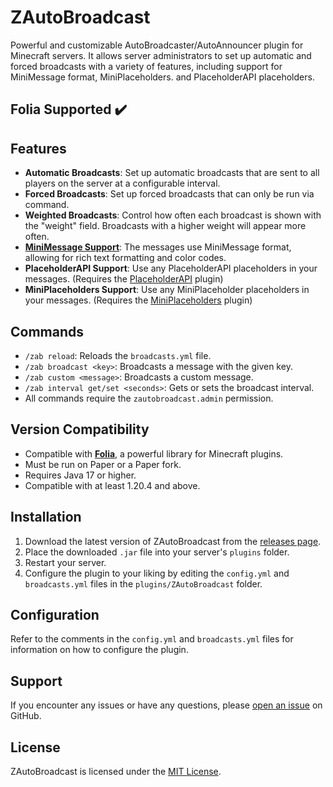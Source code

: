 # ZAutoBroadcast

Powerful and customizable AutoBroadcaster/AutoAnnouncer plugin for Minecraft servers. It allows server administrators to set up automatic and forced broadcasts with a variety of features, including support for MiniMessage format, MiniPlaceholders. and PlaceholderAPI placeholders.

## Folia Supported ✔️

## Features

- **Automatic Broadcasts**: Set up automatic broadcasts that are sent to all players on the server at a configurable interval.
- **Forced Broadcasts**: Set up forced broadcasts that can only be run via command.
- **Weighted Broadcasts**: Control how often each broadcast is shown with the "weight" field. Broadcasts with a higher weight will appear more often.
- **[MiniMessage Support](https://docs.advntr.dev/minimessage/format.html)**: The messages use MiniMessage format, allowing for rich text formatting and color codes.
- **PlaceholderAPI Support**: Use any PlaceholderAPI placeholders in your messages. (Requires the [PlaceholderAPI](https://github.com/PlaceholderAPI/PlaceholderAPI) plugin)
- **MiniPlaceholders Support**: Use any MiniPlaceholder placeholders in your messages. (Requires the [MiniPlaceholders](https://github.com/MiniPlaceholders/MiniPlaceholders/) plugin)


## Commands

- `/zab reload`: Reloads the `broadcasts.yml` file.
- `/zab broadcast <key>`: Broadcasts a message with the given key.
- `/zab custom <message>`: Broadcasts a custom message.
- `/zab interval get/set <seconds>`: Gets or sets the broadcast interval.
- All commands require the `zautobroadcast.admin` permission.

## Version Compatibility

- Compatible with [**Folia**](https://github.com/PaperMC/Folia), a powerful library for Minecraft plugins.
- Must be run on Paper or a Paper fork.
- Requires Java 17 or higher.
- Compatible with at least 1.20.4 and above.

## Installation

1. Download the latest version of ZAutoBroadcast from the [releases page](https://github.com/Zepsi/ZAutoBroadcast/releases).
2. Place the downloaded `.jar` file into your server's `plugins` folder.
3. Restart your server.
4. Configure the plugin to your liking by editing the `config.yml` and `broadcasts.yml` files in the `plugins/ZAutoBroadcast` folder.

## Configuration

Refer to the comments in the `config.yml` and `broadcasts.yml` files for information on how to configure the plugin.

## Support

If you encounter any issues or have any questions, please [open an issue](https://github.com/Zepsi/ZAutoBroadcast/issues) on GitHub.

## License

ZAutoBroadcast is licensed under the [MIT License](https://github.com/Zepsi/ZAutoBroadcast/blob/main/LICENSE).
